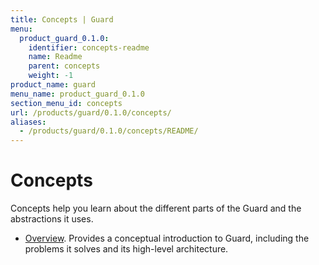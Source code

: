 ```yaml
---
title: Concepts | Guard
menu:
  product_guard_0.1.0:
    identifier: concepts-readme
    name: Readme
    parent: concepts
    weight: -1
product_name: guard
menu_name: product_guard_0.1.0
section_menu_id: concepts
url: /products/guard/0.1.0/concepts/
aliases:
  - /products/guard/0.1.0/concepts/README/
---
```


# Concepts

Concepts help you learn about the different parts of the Guard and the abstractions it uses.

- [Overview](/docs/concepts/overview.md). Provides a conceptual introduction to Guard, including the problems it solves and its high-level architecture.
